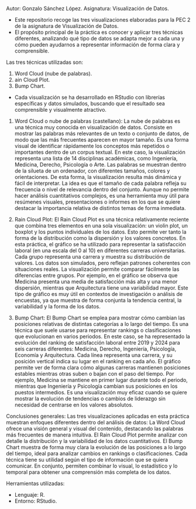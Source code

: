 Autor: Gonzalo Sánchez López.
Asignatura: Visualización de Datos.

- Este repositorio recoge las tres visualizaciones elaboradas para la PEC 2 de la asignatura de Visualización de Datos.
- El propósito principal de la práctica es conocer y aplicar tres técnicas diferentes, analizando qué tipo de datos se adapta mejor a cada una y cómo pueden ayudarnos a representar información de forma clara y comprensible.


Las tres técnicas utilizadas son:
1) Word Cloud (nube de palabras).
2) ain Cloud Plot.
3) Bump Chart.
- Cada visualización se ha desarrollado en RStudio con librerías específicas y datos simulados, buscando que el resultado sea comprensible y visualmente atractivo.


1. Word Cloud o nube de palabras (castellano):
La nube de palabras es una técnica muy conocida en visualización de datos. Consiste en mostrar las palabras más relevantes de un texto o conjunto de datos, de modo que las más frecuentes aparecen en mayor tamaño. Es una forma visual de identificar rápidamente los conceptos más repetidos o importantes dentro de un corpus textual.
En este caso, la visualización representa una lista de 14 disciplinas académicas, como Ingeniería, Medicina, Derecho, Psicología o Arte. Las palabras se muestran dentro de la silueta de un ordenador, con diferentes tamaños, colores y orientaciones. De esta forma, la visualización resulta más dinámica y fácil de interpretar.
La idea es que el tamaño de cada palabra refleja su frecuencia o nivel de relevancia dentro del conjunto. Aunque no permite hacer análisis cuantitativos complejos, es una herramienta muy útil para resúmenes visuales, presentaciones o informes en los que se quiere destacar la importancia relativa de distintos temas de forma inmediata.


2. Rain Cloud Plot:
El Rain Cloud Plot es una técnica relativamente reciente que combina tres elementos en una sola visualización: un violin plot, un boxplot y los puntos individuales de los datos. Esto permite ver tanto la forma de la distribución como la dispersión y los valores concretos.
En esta práctica, el gráfico se ha utilizado para representar la satisfacción laboral (en una escala del 0 al 10) en diferentes carreras universitarias. Cada grupo representa una carrera y muestra su distribución de valores. Los datos son simulados, pero reflejan patrones coherentes con situaciones reales.
La visualización permite comparar fácilmente las diferencias entre grupos. Por ejemplo, en el gráfico se observa que Medicina presenta una media de satisfacción más alta y una menor dispersión, mientras que Arquitectura tiene una variabilidad mayor.
Este tipo de gráfico es muy útil en contextos de investigación o análisis de encuestas, ya que muestra de forma conjunta la tendencia central, la variabilidad y la forma de los datos.


3. Bump Chart:
El Bump Chart se emplea para mostrar cómo cambian las posiciones relativas de distintas categorías a lo largo del tiempo. Es una técnica que suele usarse para representar rankings o clasificaciones que evolucionan en varios periodos.
En este caso, se ha representado la evolución del ranking de satisfacción laboral entre 2019 y 2024 para seis carreras diferentes: Medicina, Derecho, Ingeniería, Psicología, Economía y Arquitectura. Cada línea representa una carrera, y su posición vertical indica su lugar en el ranking en cada año.
El gráfico permite ver de forma clara cómo algunas carreras mantienen posiciones estables mientras otras suben o bajan con el paso del tiempo. Por ejemplo, Medicina se mantiene en primer lugar durante todo el periodo, mientras que Ingeniería y Psicología cambian sus posiciones en los puestos intermedios.
Es una visualización muy eficaz cuando se quiere mostrar la evolución de tendencias o cambios de liderazgo sin necesidad de centrarse en los valores absolutos.



Conclusiones generales:
Las tres visualizaciones aplicadas en esta práctica muestran enfoques diferentes dentro del análisis de datos:
La Word Cloud ofrece una visión general y visual del contenido, destacando las palabras más frecuentes de manera intuitiva.
El Rain Cloud Plot permite analizar con detalle la distribución y la variabilidad de los datos cuantitativos.
El Bump Chart muestra de forma muy clara la evolución de las posiciones a lo largo del tiempo, ideal para analizar cambios en rankings o clasificaciones.
Cada técnica tiene su utilidad según el tipo de información que se quiera comunicar. En conjunto, permiten combinar lo visual, lo estadístico y lo temporal para obtener una comprensión más completa de los datos.



Herramientas utilizadas:
- Lenguaje: R.
- Entorno: RStudio.
